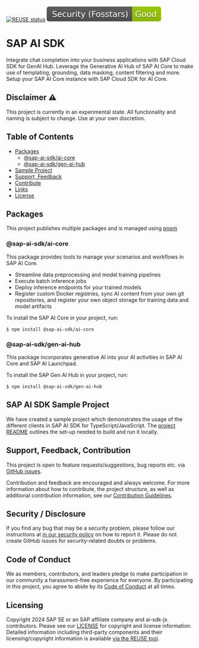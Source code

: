 [![REUSE status](https://api.reuse.software/badge/github.com/SAP/ai-sdk-js)](https://api.reuse.software/info/github.com/SAP/ai-sdk-js)
[![Fosstars security rating](https://github.com/SAP/ai-sdk-js/blob/fosstars/fosstars_badge.svg)](https://github.com/SAP/ai-sdk-js/blob/fosstars/fosstars_report.md)

# SAP AI SDK

Integrate chat completion into your business applications with SAP Cloud SDK for GenAI Hub. Leverage the Generative AI Hub of SAP AI Core to make use of templating, grounding, data masking, content filtering and more. Setup your SAP AI Core instance with SAP Cloud SDK for AI Core.

## Disclaimer ⚠️

This project is currently in an experimental state. All functionality and naming is subject to change. Use at your own discretion.

## Table of Contents

- [Packages](#packages)
  - [@sap-ai-sdk/ai-core](#sap-ai-sdk-ai-core)
  - [@sap-ai-sdk/gen-ai-hub](#sap-ai-sdk-gen-ai-hub)
- [Sample Project](#sample-project)
- [Support, Feedback](#support-feedback-contribution)
- [Contribute](#contribute)
- [Links](#links)
- [License](#license)

## Packages

This project publishes multiple packages and is managed using [pnpm](https://pnpm.io/)

### @sap-ai-sdk/ai-core

This package provides tools to manage your scenarios and workflows in SAP AI Core.

- Streamline data preprocessing and model training pipelines
- Execute batch inference jobs
- Deploy inference endpoints for your trained models
- Register custom Docker registries, sync AI content from your own git repositories, and register your own object storage for training data and model artifacts

To install the SAP AI Core in your project, run:
```
$ npm install @sap-ai-sdk/ai-core
```

### @sap-ai-sdk/gen-ai-hub

This package incorporates generative AI into your AI activities in SAP AI Core and SAP AI Launchpad.

To install the SAP Gen AI Hub in your project, run:
```
$ npm install @sap-ai-sdk/gen-ai-hub
```

## SAP AI SDK Sample Project

We have created a sample project which demonstrates the usage of the different clients in SAP AI SDK for TypeScript/JavaScript. The [project README](./sample-code/README.md) outlines the set-up needed to build and run it locally.


## Support, Feedback, Contribution

This project is open to feature requests/suggestions, bug reports etc. via [GitHub issues](https://github.com/SAP/ai-sdk-js/issues). 

Contribution and feedback are encouraged and always welcome. For more information about how to contribute, the project structure, as well as additional contribution information, see our [Contribution Guidelines](CONTRIBUTING.md).

## Security / Disclosure

If you find any bug that may be a security problem, please follow our instructions at [in our security policy](https://github.com/SAP/ai-sdk-js/security/policy) on how to report it. Please do not create GitHub issues for security-related doubts or problems.

## Code of Conduct

We as members, contributors, and leaders pledge to make participation in our community a harassment-free experience for everyone. By participating in this project, you agree to abide by its [Code of Conduct](https://github.com/SAP/.github/blob/main/CODE_OF_CONDUCT.md) at all times.

## Licensing

Copyright 2024 SAP SE or an SAP affiliate company and ai-sdk-js contributors. Please see our [LICENSE](LICENSE) for copyright and license information. Detailed information including third-party components and their licensing/copyright information is available [via the REUSE tool](https://api.reuse.software/info/github.com/SAP/ai-sdk-js).
